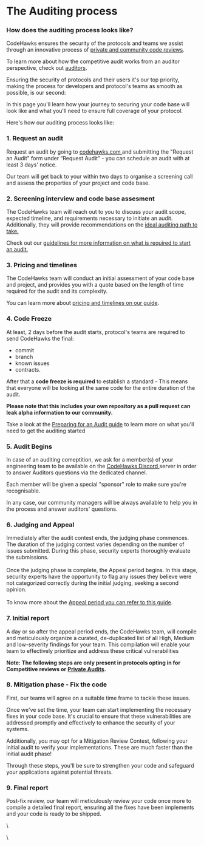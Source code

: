 # The Auditing process

### How does the auditing process looks like?

CodeHawks ensures the security of the protocols and teams we assist through an innovative process of [private and community code reviews](the-ecosystem.md).&#x20;

To learn more about how the competitive audit works from an auditor perspective, check out [auditors](https://docs.codehawks.com/auditors/).

Ensuring the security of protocols and their users it's our top priority, making the process for developers and protocol's teams as smooth as possible, is our second:

In this page you'll learn how your journey to securing your code base will look like and what you'll need to ensure full coverage of your protocol.

Here's how our auditing process looks like:&#x20;

### 1. Request an audit

Request an audit by going to [codehawks.com ](https://codehawks.com)and submitting the "Request an Audit" form under “Request Audit” - you can schedule an audit with at least 3 days' notice.

Our team will get back to your within two days to organise a screening call and assess the properties of your project and code base.

### 2. Screening interview and code base assesment

The CodeHawks team will reach out to you to discuss your audit scope, expected timeline, and requirements necessary to initiate an audit. Additionally, they will provide recommendations on the [ideal auditing path to take.](the-ecosystem.md)

Check out our [guidelines for more information on what is required to start an audit.](preparing-for-an-audit.md)

### 3. Pricing and timelines

The CodeHawks team will conduct an initial assessment of your code base and project, and provides you with a quote based on the length of time required for the audit and its complexity.

You can learn more about [pricing and timelines on our guide](audit-pricing-and-timelines.md).

### 4. Code Freeze

At least, 2 days before the audit starts, protocol's teams are required to send CodeHawks the final:

* commit
* branch
* known issues
* contracts.&#x20;

After that a **code freeze is required** to establish a standard - This means that everyone will be looking at the same code for the entire duration of the audit.

**Please note that this includes your own repository as a pull request can leak alpha information to our community.**

Take a look at the [Preparing for an Audit guide](preparing-for-an-audit.md) to learn more on what you'll need to get the auditing started

### 5. Audit Begins

In case of an auditing comeptition, we ask for a member(s) of your engineering team to be available on the [CodeHawks Discord ](https://discord.gg/cyfrin)server in order to answer Auditors questions via the dedicated channel.&#x20;

Each member will be given a special "sponsor" role to make sure you're recognisable.&#x20;

In any case, our community managers will be always available to help you in the process and answer auditors' questions.

### 6. Judging and Appeal

Immediately after the audit contest ends, the judging phase commences. The duration of the judging contest varies depending on the number of issues submitted. During this phase, security experts thoroughly evaluate the submissions.\
\
Once the judging phase is complete, the Appeal period begins. In this stage, security experts have the opportunity to flag any issues they believe were not categorized correctly during the initial judging, seeking a second opinion.\
\
To know more about the [Appeal period you can refer to this guide](the-auditing-process.md#6.-judging-and-appeal).

### 7. Initial report

A day or so after the appeal period ends, the CodeHawks team, will compile and meticulously organize a curated, de-duplicated list of all High, Medium and low-severity findings for your team. This compilation will enable your team to effectively prioritize and address these critical vulnerabilities



**Note: The following steps are only present in protocols opting in for Competitive reviews or** [**Private Audits**](https://cyfrin.io)**.**

### 8. Mitigation phase - Fix the code

First, our teams will agree on a suitable time frame to tackle these issues.&#x20;

Once we've set the time, your team can start implementing the necessary fixes in your code base. It's crucial to ensure that these vulnerabilities are addressed promptly and effectively to enhance the security of your systems.&#x20;

Additionally, you may opt for a Mitigation Review Contest, following your initial audit to verify your implementations. These are much faster than the initial audit phase!

Through these steps, you'll be sure to strengthen your code and safeguard your applications against potential threats.

### 9. Final report

Post-fix review, our team will meticulously review your code once more to compile a detailed final report, ensuring all the fixes have been implements and your code is ready to be shipped.&#x20;



\


\
